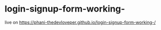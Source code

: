 # login-signup-form-working-


live on 
https://phani-thedevloveper.github.io/login-signup-form-working-/
